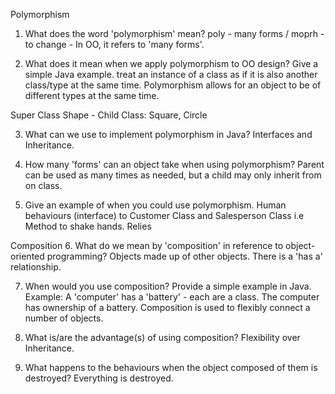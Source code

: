 Polymorphism
1. What does the word 'polymorphism' mean?
poly - many forms / moprh - to change - In OO, it refers to 'many forms'.

2. What does it mean when we apply polymorphism to OO design? Give a simple Java example.
treat an instance of a class as if it is also another class/type at the same time.
Polymorphism allows for an  object to be of different types at the same time.

Super Class Shape - Child Class: Square, Circle

3. What can we use to implement polymorphism in Java?
Interfaces and Inheritance.

4. How many 'forms' can an object take when using polymorphism?
Parent can be used as many times as needed, but a child may only inherit from on class.

5. Give an example of when you could use polymorphism.
Human behaviours (interface) to Customer Class  and Salesperson Class i.e Method to shake hands. Relies 


Composition
6. What do we mean by 'composition' in reference to object-oriented programming?
Objects made up of other objects. There is a 'has a' relationship.

7. When would you use composition? Provide a simple example in Java.
Example: A 'computer' has a 'battery' - each are a class.
The computer has ownership of a battery. Composition is used to flexibly connect a number of objects.

8. What is/are the advantage(s) of using composition?
Flexibility over Inheritance.

9. What happens to the behaviours when the object composed of them is destroyed?
Everything is destroyed.
